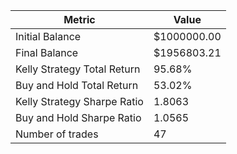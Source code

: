 | Metric | Value |
| --- | --- |
| Initial Balance | $1000000.00 |
| Final Balance | $1956803.21 |
| Kelly Strategy Total Return | 95.68% |
| Buy and Hold Total Return | 53.02% |
| Kelly Strategy Sharpe Ratio | 1.8063 |
| Buy and Hold Sharpe Ratio | 1.0565 |
| Number of trades | 47 |
